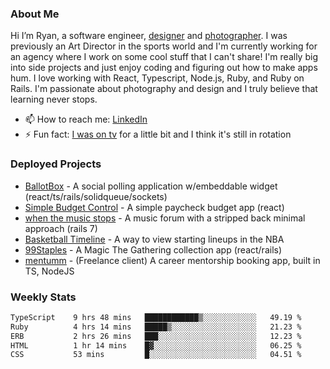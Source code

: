 ### About Me
Hi I’m Ryan, a software engineer, [designer](https://www.denvermullets.com/video) and [photographer](https://www.denvermullets.com/). I was previously an Art Director in the sports world and I'm currently working for an agency where I work on some cool stuff that I can't share! I'm really big into side projects and just enjoy coding and figuring out how to make apps hum. I love working with React, Typescript, Node.js, Ruby, and Ruby on Rails. I'm passionate about photography and design and I truly believe that learning never stops.

- 📫 How to reach me: [LinkedIn](https://www.linkedin.com/in/ryanvaznis)
- ⚡ Fun fact: [I was on tv](https://vimeo.com/381425882) for a little bit and I think it's still in rotation

### Deployed Projects
- [BallotBox](https://voteballotbox.com/) - A social polling application w/embeddable widget (react/ts/rails/solidqueue/sockets)
- [Simple Budget Control](https://simplebudgetcontrol.com/) - A simple paycheck budget app (react)
- [when the music stops](https://whenthemusicstops.net) - A music forum with a stripped back minimal approach (rails 7)
- [Basketball Timeline](https://basketball-timeline.com/?team=PHO&year=2023) - A way to view starting lineups in the NBA
- [99Staples](https://www.99staples.com/collections/denvermullets/9) - A Magic The Gathering collection app (react/rails)
- [mentumm](https://portal.mentumm.com/) - (Freelance client) A career mentorship booking app, built in TS, NodeJS

### Weekly Stats
<!--START_SECTION:waka-->

```txt
TypeScript    9 hrs 48 mins   ████████████▒░░░░░░░░░░░░   49.19 %
Ruby          4 hrs 14 mins   █████▒░░░░░░░░░░░░░░░░░░░   21.23 %
ERB           2 hrs 26 mins   ███░░░░░░░░░░░░░░░░░░░░░░   12.23 %
HTML          1 hr 14 mins    █▓░░░░░░░░░░░░░░░░░░░░░░░   06.25 %
CSS           53 mins         █░░░░░░░░░░░░░░░░░░░░░░░░   04.51 %
```

<!--END_SECTION:waka-->
